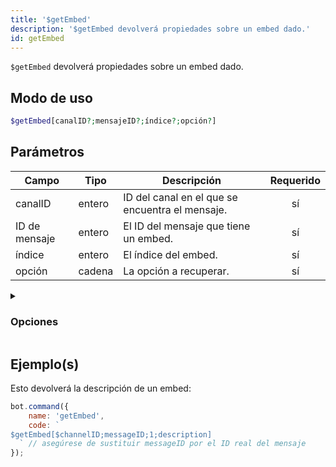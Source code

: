 ```yaml
---
title: '$getEmbed'
description: '$getEmbed devolverá propiedades sobre un embed dado.'
id: getEmbed
---
```


`$getEmbed` devolverá propiedades sobre un embed dado.

## Modo de uso

```php
$getEmbed[canalID?;mensajeID?;índice?;opción?]
```

## Parámetros

| Campo         | Tipo   | Descripción                                     | Requerido |
| ------------- | ------ | ----------------------------------------------- |:---------:|
| canalID       | entero | ID del canal en el que se encuentra el mensaje. |    sí     |
| ID de mensaje | entero | El ID del mensaje que tiene un embed.           |    sí     |
| índice        | entero | El índice del embed.                            |    sí     |
| opción        | cadena | La opción a recuperar.                          |    sí     |

<details>
  <summary><h3> Opciones </h3></summary>

| Tipo                                | Descripción                               |
| ----------------------------------- | ----------------------------------------- |
| title                               | Título del embed.                         |
| description                         | Descripción del embed.                    |
| URL                                 | La URL del título.                        |
| color                               | Color del embed.                          |
| timestamp                           | Timestamp situado en el footer del embed. |
| field<index\>.name / field1.name   | Titulo del campo.                         |
| field<index\>.value / field1.value | Descripción del campo.                    |
| thumbnail                           | Miniatura (imagen superior derecha).      |
| image                               | Imagen grande en la parte inferior.       |
| video                               | Vídeo/GIF.                                |
| author                              | Autor, encima del campo del título.       |
| footer                              | Footer.                                   |
| files                               | Archivos adjuntos.                        |
| createdAt                           | Fecha de creación del embed.              |
| hexColor                            | Color hexadecimal del embed.              |
| length                              | Longitud del embed.                       |

</details>

## Ejemplo(s)

Esto devolverá la descripción de un embed:

```javascript
bot.command({
    name: 'getEmbed',
    code: `
$getEmbed[$channelID;messageID;1;description] 
  ` // asegúrese de sustituir messageID por el ID real del mensaje 
});
```
